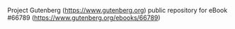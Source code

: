 Project Gutenberg (https://www.gutenberg.org) public repository for
eBook #66789 (https://www.gutenberg.org/ebooks/66789)
